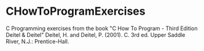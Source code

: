 # CHowToProgramExercises
C Programming exercises from the book "C How To Program - Third Edition Deitel &amp; Deitel"
Deitel, H. and Deitel, P. (2001). C. 3rd ed. Upper Saddle River, N.J.: Prentice-Hall.
